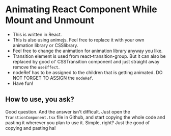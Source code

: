 # Animating React Component While Mount and Unmount

- This is written in React.
- This is also using animejs. Feel free to replace it with your own animation library or CSSlibrary.
- Feel free to change the animation for animation library anyway you like.
- Transition element is used from react-transition-group. But it can also be replaced by good ol' CSSTransition component and 
just straight away remove the `useEffect`.
- nodeRef has to be assigned to the children that is getting animated. DO NOT FORGET TO ASSIGN the `nodeRef`.
- Have fun!

## How to use, you ask?

Good question. And the answer isn't difficult. Just open the `TranstionComponent.tsx` file in Github, and start 
copying the whole code and pasting it wherever you plan to use it. Simple, right? Just the good ol' copying and pasting ha!
